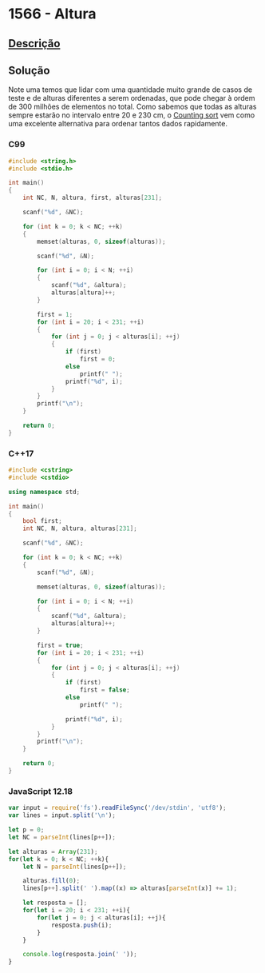 # 1566 - Altura

## [Descrição](https://www.beecrowd.com.br/judge/pt/problems/view/1566)

## Solução

Note uma temos que lidar com uma quantidade muito grande de casos de teste e de alturas diferentes a serem ordenadas, que pode chegar à ordem de 300 milhões de elementos no total. Como sabemos que todas as alturas sempre estarão no intervalo entre 20 e 230 cm, o [Counting sort](../../../base-teorica/estruturas-e-bibliotecas/ordenacao/README.md#counting-sort)  vem como uma excelente alternativa para ordenar tantos dados rapidamente.

### C99
```c
#include <string.h>
#include <stdio.h>

int main()
{
    int NC, N, altura, first, alturas[231];

    scanf("%d", &NC);

    for (int k = 0; k < NC; ++k)
    {
        memset(alturas, 0, sizeof(alturas));

        scanf("%d", &N);

        for (int i = 0; i < N; ++i)
        {
            scanf("%d", &altura);
            alturas[altura]++;
        }

        first = 1;
        for (int i = 20; i < 231; ++i)
        {
            for (int j = 0; j < alturas[i]; ++j)
            {
                if (first)
                    first = 0;
                else
                    printf(" ");
                printf("%d", i);
            }
        }
        printf("\n");
    }

    return 0;
}
```

### C++17
```cpp
#include <cstring>
#include <cstdio>

using namespace std;

int main()
{
    bool first;
    int NC, N, altura, alturas[231];

    scanf("%d", &NC);

    for (int k = 0; k < NC; ++k)
    {
        scanf("%d", &N);

        memset(alturas, 0, sizeof(alturas));

        for (int i = 0; i < N; ++i)
        {
            scanf("%d", &altura);
            alturas[altura]++;
        }

        first = true;
        for (int i = 20; i < 231; ++i)
        {
            for (int j = 0; j < alturas[i]; ++j)
            {
                if (first)
                    first = false;
                else
                    printf(" ");

                printf("%d", i);
            }
        }
        printf("\n");
    }

    return 0;
}
```

### JavaScript 12.18
```javascript
var input = require('fs').readFileSync('/dev/stdin', 'utf8');
var lines = input.split('\n');

let p = 0;
let NC = parseInt(lines[p++]);

let alturas = Array(231);
for(let k = 0; k < NC; ++k){
    let N = parseInt(lines[p++]);

    alturas.fill(0);
    lines[p++].split(' ').map((x) => alturas[parseInt(x)] += 1);

    let resposta = [];
    for(let i = 20; i < 231; ++i){
        for(let j = 0; j < alturas[i]; ++j){
            resposta.push(i);
        }
    }

    console.log(resposta.join(' '));
}
```